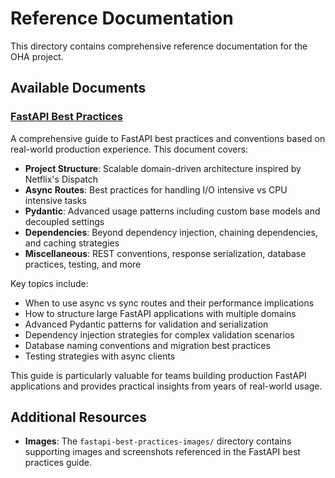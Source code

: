 # Reference Documentation

This directory contains comprehensive reference documentation for the OHA project.

## Available Documents

### [FastAPI Best Practices](./fastapi-best-practices.md)

A comprehensive guide to FastAPI best practices and conventions based on real-world production experience. This document covers:

- **Project Structure**: Scalable domain-driven architecture inspired by Netflix's Dispatch
- **Async Routes**: Best practices for handling I/O intensive vs CPU intensive tasks
- **Pydantic**: Advanced usage patterns including custom base models and decoupled settings
- **Dependencies**: Beyond dependency injection, chaining dependencies, and caching strategies
- **Miscellaneous**: REST conventions, response serialization, database practices, testing, and more

Key topics include:
- When to use async vs sync routes and their performance implications
- How to structure large FastAPI applications with multiple domains
- Advanced Pydantic patterns for validation and serialization
- Dependency injection strategies for complex validation scenarios
- Database naming conventions and migration best practices
- Testing strategies with async clients

This guide is particularly valuable for teams building production FastAPI applications and provides practical insights from years of real-world usage.

## Additional Resources

- **Images**: The `fastapi-best-practices-images/` directory contains supporting images and screenshots referenced in the FastAPI best practices guide.

